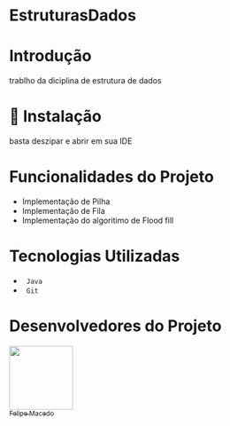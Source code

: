 # EstruturasDados


# Introdução
<p> trablho da diciplina de estrutura de dados </p>

# 📁 Instalação
<p> basta deszipar e abrir em sua IDE </p>

 
 #  Funcionalidades do Projeto
 <ul>
 <li> Implementação de Pilha </li>
 <li> Implementação de Fila  </li> 
 <li> Implementação do algoritimo de Flood fill </li>  
 
 
 </ul>
  


 # Tecnologias Utilizadas
 <ul>
 <li> <code> Java </code> </li>

 <li> <code> Git </code> </li>
 
 </ul>
 
 # Desenvolvedores do Projeto
 
 
 [<img src="https://avatars.githubusercontent.com/u/106127810?v=4" width=115><br><sub>Felipe Macedo </sub>](https://github.com/felipenogarolli99) 
